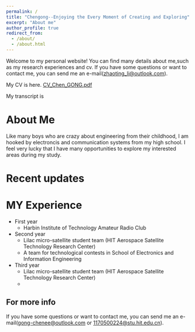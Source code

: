 ```yaml
---
permalink: /
title: "Chengong--Enjoying the Every Moment of Creating and Exploring"
excerpt: "About me"
author_profile: true
redirect_from: 
  - /about/
  - /about.html
---
```


Welcome to my personal website! You can find many details about me,such as my research experiences and cv. If you have some questions or want to contact me, you can send me an e-mail(zhaoting_li@outlook.com).

My CV is here. [CV_Chen_GONG.pdf](files/template.pdf)

My transcript is 



About Me
======
Like many boys who are crazy about engineering from their childhood, I am hooked by electroncis and communication systems from my high school. I feel very lucky that I have many opportunities to explore my interested areas during my study.

Recent updates
======



MY Experience
======
* First year
  * Harbin Institute of Technology Amateur Radio Club
* Second year
  * Lilac micro-satellite student team (HIT Aerospace Satellite Technology Research Center)
  * A team for technological contests in School of Electronics and Information Engineering
* Third year
  *  Lilac micro-satellite student team (HIT Aerospace Satellite Technology Research Center)
  * 

For more info
------
If you have some questions or want to contact me, you can send me an e-mail(gong-chenee@outlook.com or 1170500224@stu.hit.edu.cn).